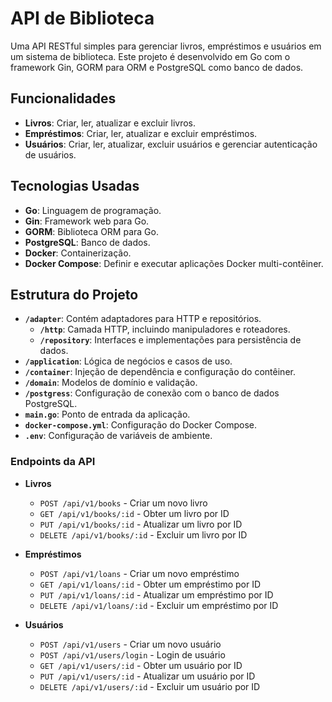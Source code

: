 # API de Biblioteca

Uma API RESTful simples para gerenciar livros, empréstimos e usuários em um sistema de biblioteca. Este projeto é desenvolvido em Go com o framework Gin, GORM para ORM e PostgreSQL como banco de dados.

## Funcionalidades

- **Livros**: Criar, ler, atualizar e excluir livros.
- **Empréstimos**: Criar, ler, atualizar e excluir empréstimos.
- **Usuários**: Criar, ler, atualizar, excluir usuários e gerenciar autenticação de usuários.

## Tecnologias Usadas

- **Go**: Linguagem de programação.
- **Gin**: Framework web para Go.
- **GORM**: Biblioteca ORM para Go.
- **PostgreSQL**: Banco de dados.
- **Docker**: Containerização.
- **Docker Compose**: Definir e executar aplicações Docker multi-contêiner.

## Estrutura do Projeto

- **`/adapter`**: Contém adaptadores para HTTP e repositórios.
  - **`/http`**: Camada HTTP, incluindo manipuladores e roteadores.
  - **`/repository`**: Interfaces e implementações para persistência de dados.
- **`/application`**: Lógica de negócios e casos de uso.
- **`/container`**: Injeção de dependência e configuração do contêiner.
- **`/domain`**: Modelos de domínio e validação.
- **`/postgress`**: Configuração de conexão com o banco de dados PostgreSQL.
- **`main.go`**: Ponto de entrada da aplicação.
- **`docker-compose.yml`**: Configuração do Docker Compose.
- **`.env`**: Configuração de variáveis de ambiente.

### Endpoints da API

- **Livros**
  - `POST /api/v1/books` - Criar um novo livro
  - `GET /api/v1/books/:id` - Obter um livro por ID
  - `PUT /api/v1/books/:id` - Atualizar um livro por ID
  - `DELETE /api/v1/books/:id` - Excluir um livro por ID

- **Empréstimos**
  - `POST /api/v1/loans` - Criar um novo empréstimo
  - `GET /api/v1/loans/:id` - Obter um empréstimo por ID
  - `PUT /api/v1/loans/:id` - Atualizar um empréstimo por ID
  - `DELETE /api/v1/loans/:id` - Excluir um empréstimo por ID

- **Usuários**
  - `POST /api/v1/users` - Criar um novo usuário
  - `POST /api/v1/users/login` - Login de usuário
  - `GET /api/v1/users/:id` - Obter um usuário por ID
  - `PUT /api/v1/users/:id` - Atualizar um usuário por ID
  - `DELETE /api/v1/users/:id` - Excluir um usuário por ID

